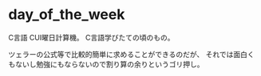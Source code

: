 # day_of_the_week
C言語 CUI曜日計算機。 C言語学びたての頃のもの。

ツェラーの公式等で比較的簡単に求めることができるのだが、
それでは面白くもないし勉強にもならないので割り算の余りというゴリ押し。
